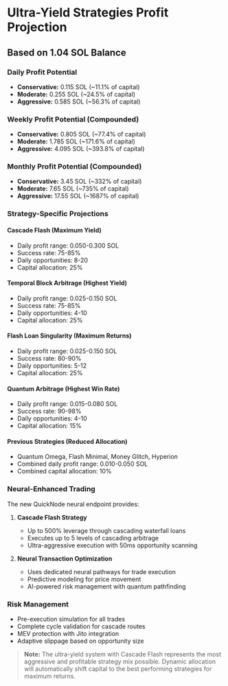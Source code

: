 # Ultra-Yield Strategies Profit Projection
## Based on 1.04 SOL Balance

### Daily Profit Potential
- **Conservative:** 0.115 SOL (~11.1% of capital)
- **Moderate:** 0.255 SOL (~24.5% of capital)
- **Aggressive:** 0.585 SOL (~56.3% of capital)

### Weekly Profit Potential (Compounded)
- **Conservative:** 0.805 SOL (~77.4% of capital)
- **Moderate:** 1.785 SOL (~171.6% of capital)
- **Aggressive:** 4.095 SOL (~393.8% of capital)

### Monthly Profit Potential (Compounded)
- **Conservative:** 3.45 SOL (~332% of capital)
- **Moderate:** 7.65 SOL (~735% of capital)
- **Aggressive:** 17.55 SOL (~1687% of capital)

### Strategy-Specific Projections

#### Cascade Flash (Maximum Yield)
- Daily profit range: 0.050-0.300 SOL
- Success rate: 75-85%
- Daily opportunities: 8-20
- Capital allocation: 25%

#### Temporal Block Arbitrage (Highest Yield)
- Daily profit range: 0.025-0.150 SOL
- Success rate: 75-85%
- Daily opportunities: 4-10
- Capital allocation: 25%

#### Flash Loan Singularity (Maximum Returns)
- Daily profit range: 0.025-0.150 SOL
- Success rate: 80-90%
- Daily opportunities: 5-12
- Capital allocation: 25%

#### Quantum Arbitrage (Highest Win Rate)
- Daily profit range: 0.015-0.080 SOL
- Success rate: 90-98%
- Daily opportunities: 4-10
- Capital allocation: 15%

#### Previous Strategies (Reduced Allocation)
- Quantum Omega, Flash Minimal, Money Glitch, Hyperion
- Combined daily profit range: 0.010-0.050 SOL
- Combined capital allocation: 10%

### Neural-Enhanced Trading
The new QuickNode neural endpoint provides:

1. **Cascade Flash Strategy**
   - Up to 500% leverage through cascading waterfall loans
   - Executes up to 5 levels of cascading arbitrage
   - Ultra-aggressive execution with 50ms opportunity scanning

2. **Neural Transaction Optimization**
   - Uses dedicated neural pathways for trade execution
   - Predictive modeling for price movement
   - AI-powered risk management with quantum pathfinding

### Risk Management
- Pre-execution simulation for all trades
- Complete cycle validation for cascade routes
- MEV protection with Jito integration
- Adaptive slippage based on opportunity size

> **Note:** The ultra-yield system with Cascade Flash represents the most aggressive
> and profitable strategy mix possible. Dynamic allocation will automatically
> shift capital to the best performing strategies for maximum returns.